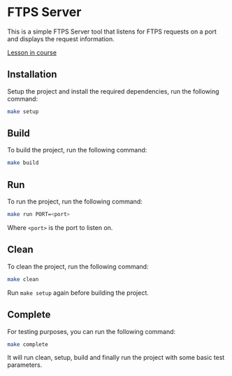 # FTPS Server

This is a simple FTPS Server tool that listens for FTPS requests on a port and displays the request information.

[Lesson in course](https://codedeviate.github.io/aicollection/go-tools-ftps-server.html)

## Installation

Setup the project and install the required dependencies, run the following command:

```bash
make setup
```

## Build

To build the project, run the following command:

```bash
make build
```

## Run

To run the project, run the following command:

```bash
make run PORT=<port>
```

Where `<port>` is the port to listen on.

## Clean

To clean the project, run the following command:

```bash
make clean
```

Run `make setup` again before building the project.

## Complete

For testing purposes, you can run the following command:

```bash
make complete
```

It will run clean, setup, build and finally run the project with some basic test parameters.
